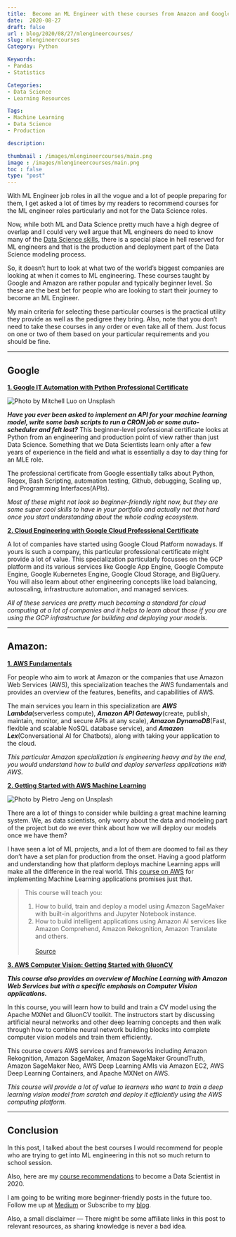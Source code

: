 ```yaml
---
title:  Become an ML Engineer with these courses from Amazon and Google
date:  2020-08-27
draft: false
url : blog/2020/08/27/mlengineercourses/
slug: mlengineercourses
Category: Python

Keywords:
- Pandas
- Statistics

Categories:
- Data Science
- Learning Resources

Tags:
- Machine Learning
- Data Science
- Production

description:

thumbnail : /images/mlengineercourses/main.png
image : /images/mlengineercourses/main.png
toc : false
type: "post"
---
```




With ML Engineer job roles in all the vogue and a lot of people preparing for them, I get asked a lot of times by my readers to recommend courses for the ML engineer roles particularly and not for the Data Science roles.

Now, while both ML and Data Science pretty much have a high degree of overlap and I could very well argue that ML engineers do need to know many of the [Data Science skills](https://towardsdatascience.com/top-10-resources-to-become-a-data-scientist-in-2020-99a315194701?source=---------2------------------), there is a special place in hell reserved for ML engineers and that is the production and deployment part of the Data Science modeling process.

So, it doesn’t hurt to look at what two of the world’s biggest companies are looking at when it comes to ML engineering. These courses taught by Google and Amazon are rather popular and typically beginner level. So these are the best bet for people who are looking to start their journey to become an ML Engineer.

My main criteria for selecting these particular courses is the practical utility they provide as well as the pedigree they bring. Also, note that you don’t need to take these courses in any order or even take all of them. Just focus on one or two of them based on your particular requirements and you should be fine.

---
## Google

**[1. Google IT Automation with Python Professional Certificate](https://coursera.pxf.io/3Pqz7y)**

![Photo by [Mitchell Luo](https://unsplash.com/@mitchel3uo?utm_source=medium&utm_medium=referral) on [Unsplash](https://unsplash.com?utm_source=medium&utm_medium=referral)](/images/mlengineercourses/0.png)

***Have you ever been asked to implement an API for your machine learning model, write some bash scripts to run a CRON job or some auto-scheduler and felt lost?*** This beginner-level professional certificate looks at Python from an engineering and production point of view rather than just Data Science. Something that we Data Scientists learn only after a few years of experience in the field and what is essentially a day to day thing for an MLE role.

The professional certificate from Google essentially talks about Python, Regex, Bash Scripting, automation testing, Github, debugging, Scaling up, and Programming Interfaces(APIs).

*Most of these might not look so beginner-friendly right now, but they are some super cool skills to have in your portfolio and actually not that hard once you start understanding about the whole coding ecosystem.*

**[2. Cloud Engineering with Google Cloud Professional Certificate](https://coursera.pxf.io/VyvdOJ)**

A lot of companies have started using Google Cloud Platform nowadays. If yours is such a company, this particular professional certificate might provide a lot of value. This specialization particularly focusses on the GCP platform and its various services like Google App Engine, Google Compute Engine, Google Kubernetes Engine, Google Cloud Storage, and BigQuery. You will also learn about other engineering concepts like load balancing, autoscaling, infrastructure automation, and managed services.

*All of these services are pretty much becoming a standard for cloud computing at a lot of companies and it helps to learn about those if you are using the GCP infrastructure for building and deploying your models.*

---
## Amazon:

**[1. AWS Fundamentals](https://coursera.pxf.io/RyNER2)**

For people who aim to work at Amazon or the companies that use Amazon Web Services (AWS), this specialization teaches the AWS fundamentals and provides an overview of the features, benefits, and capabilities of AWS.

The main services you learn in this specialization are ***AWS Lambda***(serverless compute), ***Amazon API Gateway***(create, publish, maintain, monitor, and secure APIs at any scale), ***Amazon DynamoDB***(Fast, flexible and scalable NoSQL database service), and ***Amazon Lex***(Conversational AI for Chatbots), along with taking your application to the cloud.

*This particular Amazon specialization is engineering heavy and by the end, you would understand how to build and deploy serverless applications with AWS.*

**[2. Getting Started with AWS Machine Learning](https://coursera.pxf.io/e45BJ6)**

![Photo by [Pietro Jeng](https://unsplash.com/@pietrozj?utm_source=medium&utm_medium=referral) on [Unsplash](https://unsplash.com?utm_source=medium&utm_medium=referral)](/images/mlengineercourses/1.png)

There are a lot of things to consider while building a great machine learning system. We, as data scientists, only worry about the data and modeling part of the project but do we ever think about how we will deploy our models once we have them?

I have seen a lot of ML projects, and a lot of them are doomed to fail as they don’t have a set plan for production from the onset. Having a good platform and understanding how that platform deploys machine Learning apps will make all the difference in the real world. This [course on AWS](https://coursera.pxf.io/e45BJ6) for implementing Machine Learning applications promises just that.

> This course will teach you:<br>
>	1. How to build, train and deploy a model using Amazon SageMaker with built-in algorithms and Jupyter Notebook instance.<br>
> 2. How to build intelligent applications using Amazon AI services like Amazon Comprehend, Amazon Rekognition, Amazon Translate and others.<br><br>
> [Source](https://coursera.pxf.io/e45BJ6)

**[3. AWS Computer Vision: Getting Started with GluonCV](https://coursera.pxf.io/vn9m2W)**

***This course also provides an overview of Machine Learning with Amazon Web Services but with a specific emphasis on Computer Vision applications.***

In this course, you will learn how to build and train a CV model using the Apache MXNet and GluonCV toolkit. The instructors start by discussing artificial neural networks and other deep learning concepts and then walk through how to combine neural network building blocks into complete computer vision models and train them efficiently.

This course covers AWS services and frameworks including Amazon Rekognition, Amazon SageMaker, Amazon SageMaker GroundTruth, Amazon SageMaker Neo, AWS Deep Learning AMIs via Amazon EC2, AWS Deep Learning Containers, and Apache MXNet on AWS.

*This course will provide a lot of value to learners who want to train a deep learning vision model from scratch and deploy it efficiently using the AWS computing platform.*

---
## Conclusion

In this post, I talked about the best courses I would recommend for people who are trying to get into ML engineering in this not so much return to school session.

Also, here are my [course recommendations](https://towardsdatascience.com/top-10-resources-to-become-a-data-scientist-in-2020-99a315194701?source=---------2------------------) to become a Data Scientist in 2020.

I am going to be writing more beginner-friendly posts in the future too. Follow me up at [Medium](https://mlwhiz.medium.com/) or Subscribe to my [blog](https://mlwhiz.ck.page/a9b8bda70c).

Also, a small disclaimer — There might be some affiliate links in this post to relevant resources, as sharing knowledge is never a bad idea.
